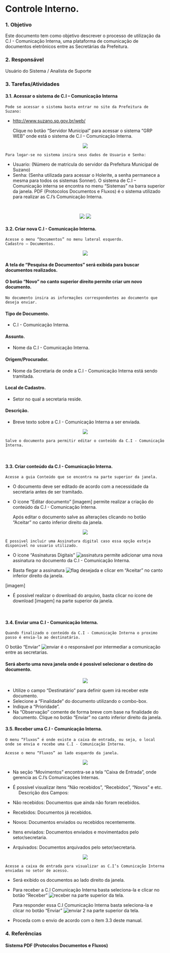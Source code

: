 # Controle Interno.

### 1.	Objetivo
Este documento tem como objetivo descrever o processo de utilização da C.I - Comunicação Interna, uma plataforma de comunicação de documentos eletrônicos entre as Secretárias da Prefeitura.

### 2.	Responsável
Usuário do Sistema / Analista de Suporte

### 3.	Tarefas/Atividades
#### 3.1.	Acessar o sistema de C.I – Comunicação Interna

    Pode se acessar o sistema basta entrar no site da Prefeitura de Suzano:
*	http://www.suzano.sp.gov.br/web/

    Clique no botão “Servidor Municipal” para acessar o sistema “GRP WEB” onde está o sistema de C.I – Comunicação Interna.

<p align="center">
  <img src="https://user-images.githubusercontent.com/47988034/53981173-cb617000-40f0-11e9-96bd-5a160961907d.png">
</p>
 
	Para logar-se no sistema insira seus dados de Usuario e Senha:
*	Usuario: (Número de matricula do servidor da Prefeitura Municipal de Suzano)
*	Senha: (Senha utilizada para acessar o Holerite, a senha permanece a mesma para todos os sistemas Sonner).
	O sistema de C.I – Comunicação interna se encontra no menu “Sistemas” na barra superior da janela.
	PDF (Protocolos Documentos e Fluxos) é o sistema utilizado para realizar as C.I’s Comunicação Interna.
  	 
 <p align="center">
  <img src="https://user-images.githubusercontent.com/47988034/53981176-cb617000-40f0-11e9-9063-80763d7f9cf0.png">
    <img src="https://user-images.githubusercontent.com/47988034/53981174-cb617000-40f0-11e9-8d29-85c2caa16db0.png">
</p>

#### 3.2.	Criar nova C.I - Comunicação Interna. 
	Acesse o menu “Documentos” no menu lateral esquerdo.
	Cadastro – Documentos.
 
<p align="center">
  <img src="https://user-images.githubusercontent.com/47988034/53981161-ca304300-40f0-11e9-9cc9-d56b223a6a70.png">
</p>
 

####	A tela de “Pesquisa de Documentos” será exibida para buscar documentos realizados.
####	O botão “Novo” no canto superior direito permite criar um novo documento.

	No documento insira as informações correspondentes ao documento que deseja enviar.

####	Tipo de Documento.
*	C.I - Comunicação Interna.
####	Assunto.
*	Nome da C.I - Comunicação Interna.
####	Origem/Procurador.
*	Nome da Secretaria de onde a C.I - Comunicação Interna está sendo tramitada.
####	Local de Cadastro.
*	Setor no qual a secretaria reside.
####	Descrição.
*	Breve texto sobre a C.I - Comunicação Interna a ser enviada.

<p align="center">
  <img src="https://user-images.githubusercontent.com/47988034/53981159-ca304300-40f0-11e9-8f5c-1bf28bef803f.png">
       </p>

	Salve o documento para permitir editar o conteúdo da C.I - Comunicação Interna.
 
#### 3.3.	Criar conteúdo da C.I - Comunicação Interna.
	Acesse a guia Conteúdo que se encontra na parte superior da janela.

*	O documento deve ser editado de acordo com a necessidade da secretaria antes de ser tramitado.
*	O icone “Editar documento” [imagem] permite realizar a criação do conteúdo da C.I - Comunicação Interna.


	Após editar o documento salve as alterações clicando no botão “Aceitar” no canto inferior direito da janela.
 
 
 <p align="center">
  <img src="https://user-images.githubusercontent.com/47988034/53981178-cb617000-40f0-11e9-84ff-b9c2e61dfe08.png">
       </p>

	É possivel incluir uma Assinatura digital caso essa opção esteja disponivel no usuario utilizado.

*	O icone “Assinaturas Digitais” ![assinatura](https://user-images.githubusercontent.com/47988034/53981179-cbfa0680-40f0-11e9-9db6-39bbe08cbcfa.png) permite adicionar uma nova assinatura no documento da C.I - Comunicação Interna.
    
*	Basta flegar a assinatura ![flag](https://user-images.githubusercontent.com/47988034/53981168-cac8d980-40f0-11e9-986f-f5d0d96314e0.png) desejada e clicar em “Aceitar” no canto inferior direito da janela.

[imagem]

*	É possivel realizar o download do arquivo, basta clicar no ícone de download [imagem] na parte superior da janela.
      
 
#### 3.4.	Enviar uma C.I - Comunicação Interna.

	Quando finalizado o conteúdo da C.I - Comunicação Interna o proximo passo é envia-la ao destinatário.

O botão “Enviar” ![enviar](https://user-images.githubusercontent.com/47988034/53981166-cac8d980-40f0-11e9-9119-13078ffd9a9f.png) é o responsável por intermediar a comunicação entre as secretarias.

####	Será aberto uma nova janela onde é possivel selecionar o destino do documento.
<p align="center">
<img src="https://user-images.githubusercontent.com/47988034/53982704-555f0800-40f4-11e9-85da-a907273d01e9.png">
     </p>
     
*	Utilize o campo “Destinatário” para definir quem irá receber este documento.
*	Selecione a “Finalidade” do documento utilizando o combo-box.
*	Indique a “Prioridade”.
*	Na “Observação” comente de forma breve com base na finalidade do documento.
	Clique no botão “Enviar” no canto inferior direito da janela.

#### 3.5.	Receber uma C.I - Comunicação Interna.
	O menu “Fluxos” é onde existe a caixa de entrada, ou seja, o local onde se envia e recebe uma C.I - Comunicação Interna.

	Acesse o menu “Fluxos” ao lado esquerdo da janela.

<p align="center">
<img src="https://user-images.githubusercontent.com/47988034/53981170-cac8d980-40f0-11e9-981a-95824a77b60c.png">
</p>

*	Na seção “Movimentos” encontra-se a tela “Caixa de Entrada”, onde gerencia as C.I’s Comunicações Internas.
*	É possivel visualizar itens “Não recebidos”, “Recebidos”, “Novos” e etc.
 
	Descrição dos Campos:

*	Não recebidos: Documentos que ainda não foram recebidos.
*	Recebidos: Documentos já recebidos.	
*	Novos: Documentos enviados ou recebidos recentemente.
*	Itens enviados: Documentos enviados e movimentados pelo setor/secretaria.
*	Arquivados: Documentos arquivados pelo setor/secretaria.

<p align="center">
 <img src="https://user-images.githubusercontent.com/47988034/53981180-cbfa0680-40f0-11e9-8f94-4448bb03802c.png">
      </p>

	Acesse a caixa de entrada para visualizar as C.I’s Comunicação Interna enviadas no setor de acesso.

*	Será exibido os documentos ao lado direito da janela.
*	Para receber a C.I Comunicação Interna basta seleciona-la e clicar no botão “Receber” ![receber](https://user-images.githubusercontent.com/47988034/53981175-cb617000-40f0-11e9-8ee3-6a9d63ea0d07.png) na parte superior da tela.

	Para responder essa C.I Comunicação Interna basta seleciona-la e clicar no botão “Enviar” ![enviar 2](https://user-images.githubusercontent.com/47988034/53981165-cac8d980-40f0-11e9-9e00-560617d39497.png) na parte superior da tela.
*	Proceda com o envio de acordo com o item 3.3 deste manual.

### 4.	Referências
#### Sistema PDF (Protocolos Documentos e Fluxos)  

